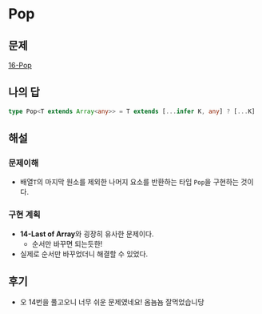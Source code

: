# Pop

## 문제

[16-Pop](https://github.com/type-challenges/type-challenges/blob/main/questions/00016-medium-pop/README.ko.md)

## 나의 답

```typescript
type Pop<T extends Array<any>> = T extends [...infer K, any] ? [...K] : never;
```

## 해설

### 문제이해

- 배열`T`의 마지막 원소를 제외한 나머지 요소를 반환하는 타입 `Pop`을 구현하는 것이다.

### 구현 계획

- **14-Last of Array**와 굉장히 유사한 문제이다.
  - 순서만 바꾸면 되는듯한!
- 실제로 순서만 바꾸었더니 해결할 수 있었다.

## 후기

- 오 14번을 풀고오니 너무 쉬운 문제였네요! 옴뇸뇸 잘먹었습니당
